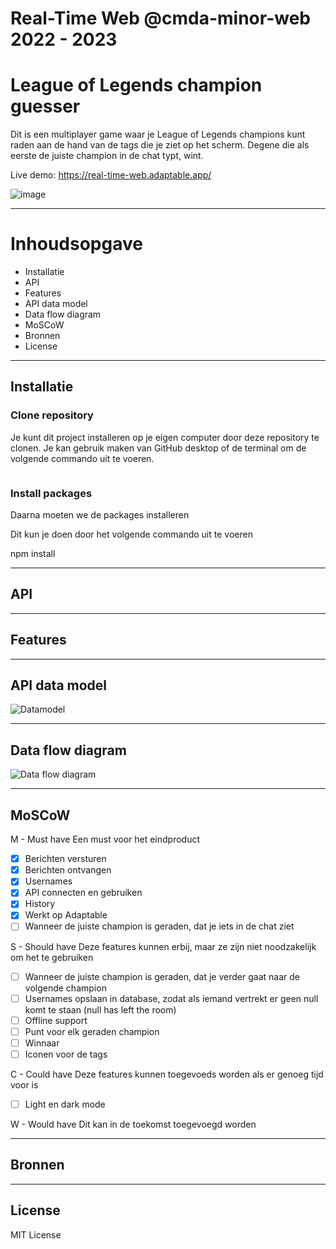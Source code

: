 # Real-Time Web @cmda-minor-web 2022 - 2023

# League of Legends champion guesser

Dit is een multiplayer game waar je League of Legends champions kunt raden aan de hand van de tags die je ziet op het scherm. Degene die als eerste de juiste champion in de chat typt, wint.

Live demo: https://real-time-web.adaptable.app/

![image](https://github.com/DragonSake/real-time-web-2223/assets/40611000/149033f3-32e9-405c-a4f6-b6aebe2ba247)

***

# Inhoudsopgave

* Installatie
* API
* Features
* API data model
* Data flow diagram
* MoSCoW
* Bronnen
* License

***

## Installatie

### Clone repository

Je kunt dit project installeren op je eigen computer door deze repository te clonen. Je kan gebruik maken van GitHub desktop of de terminal om de volgende commando uit te voeren.

```git clone https//github.com:DragonSake/real-time-web-2223.git
```

### Install packages

Daarna moeten we de packages installeren

Dit kun je doen door het volgende commando uit te voeren

npm install

***

## API



***

## Features



***

## API data model

![Datamodel](https://github.com/DragonSake/real-time-web-2223/assets/40611000/543a637e-033c-4598-ba93-a3e851fd302e)

***

## Data flow diagram

![Data flow diagram](https://github.com/DragonSake/real-time-web-2223/assets/40611000/129c759e-ddc2-4011-93b6-c632fc8b7b46)

***

## MoSCoW

M - Must have
Een must voor het eindproduct

- [X] Berichten versturen
- [X] Berichten ontvangen
- [X] Usernames
- [X] API connecten en gebruiken
- [X] History
- [X] Werkt op Adaptable
- [ ] Wanneer de juiste champion is geraden, dat je iets in de chat ziet 

S - Should have
Deze features kunnen erbij, maar ze zijn niet noodzakelijk om het te gebruiken

- [ ] Wanneer de juiste champion is geraden, dat je verder gaat naar de volgende champion
- [ ] Usernames opslaan in database, zodat als iemand vertrekt er geen null komt te staan (null has left the room)
- [ ] Offline support
- [ ] Punt voor elk geraden champion
- [ ] Winnaar
- [ ] Iconen voor de tags

C - Could have
Deze features kunnen toegevoeds worden als er genoeg tijd voor is

- [ ] Light en dark mode

W - Would have
Dit kan in de toekomst toegevoegd worden

***

## Bronnen



***

## License

MIT License

